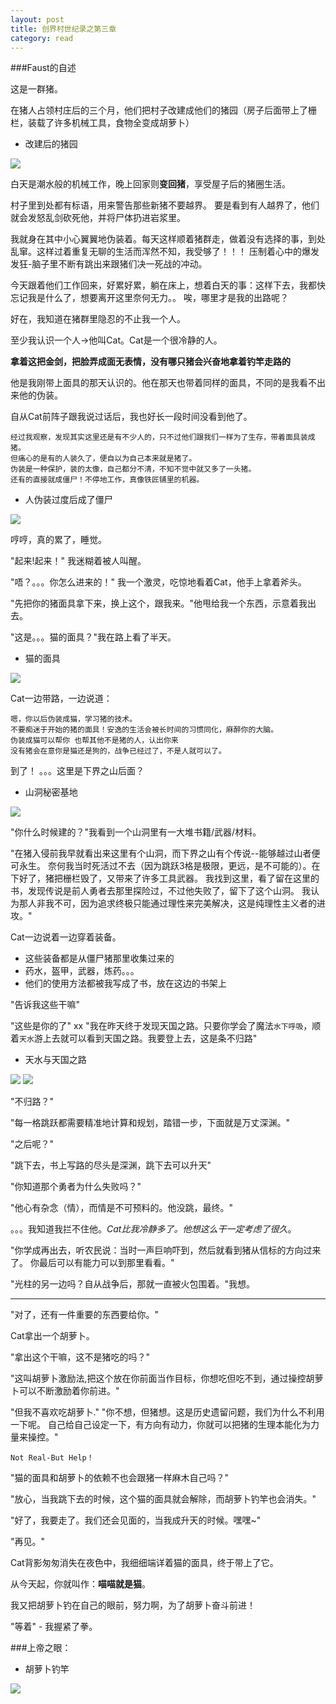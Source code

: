 ```yaml
---
layout: post
title: 创界村世纪录之第三章
category: read
---
```

###Faust的自述

这是一群猪。

在猪人占领村庄后的三个月，他们把村子改建成他们的猪园（房子后面带上了栅栏，装载了许多机械工具，食物全变成胡萝卜）

- 改建后的猪园

<img class="cover" src="/images/2014/10/2014-10-02_12.27.24.jpg" />

白天是潮水般的机械工作，晚上回家则**变回猪**，享受屋子后的猪圈生活。

村子里到处都有标语，用来警告那些新猪不要越界。
要是看到有人越界了，他们就会发怒乱剑砍死他，并将尸体扔进岩浆里。

我就身在其中小心翼翼地伪装着。每天这样顺着猪群走，做着没有选择的事，到处乱窜。这样过着重复无聊的生活而浑然不知，我受够了！！！
压制着心中的爆发发狂-脑子里不断有跳出来跟猪们决一死战的冲动。

今天跟着他们工作回来，好累好累，躺在床上，想着白天的事：这样下去，我都快忘记我是什么了，想要离开这里奈何无力。。 唉，哪里才是我的出路呢？

好在，我知道在猪群里隐忍的不止我一个人。

至少我认识一个人->他叫Cat。Cat是一个很冷静的人。

**拿着这把金剑，把脸弄成面无表情，没有哪只猪会兴奋地拿着钓竿走路的**

他是我刚带上面具的那天认识的。他在那天也带着同样的面具，不同的是我看不出来他的伪装。

自从Cat前阵子跟我说过话后，我也好长一段时间没看到他了。

```
经过我观察，发现其实这里还是有不少人的，只不过他们跟我们一样为了生存，带着面具装成猪。
但痛心的是有的人装久了，便自以为自己本来就是猪了。
伪装是一种保护，装的太像，自己都分不清，不知不觉中就又多了一头猪。
还有的直接就成僵尸！不停地工作，真像铁匠铺里的机器。
```
- 人伪装过度后成了僵尸

<img class="cover" src="/images/2014/10/Zombie_Villager.jpg" />

哼哼，真的累了，睡觉。

"起来!起来！" 我迷糊着被人叫醒。

"唔？。。。你怎么进来的！" 我一个激灵，吃惊地看着Cat，他手上拿着斧头。

"先把你的猪面具拿下来，换上这个，跟我来。"他甩给我一个东西，示意着我出去。

"这是。。。猫的面具？"我在路上看了半天。

- 猫的面具

<img class="cover" src="/images/2014/10/BlackCatFace.jpg" />

Cat一边带路，一边说道：

```
嗯，你以后伪装成猫，学习猪的技术。
不要痴迷于开始的猪的面具！安逸的生活会被长时间的习惯同化，麻醉你的大脑。
伪装成猫可以帮你 也帮其他不是猪的人，认出你来
没有猪会在意你是猫还是狗的，战争已经过了，不是人就可以了。
```

到了！ 。。。这里是下界之山后面？

- 山洞秘密基地

<img class="cover" src="/images/2014/10/2014-10-02_12.49.11.jpg" />

"你什么时候建的？"我看到一个山洞里有一大堆书籍/武器/材料。  

"在猪入侵前我早就看出来这里有个山洞，而下界之山有个传说--能够越过山者便可永生。
奈何我当时死活过不去（因为跳跃3格是极限，更远，是不可能的）。在下好了，猪把栅栏毁了，又带来了许多工具武器。
我找到这里，看了留在这里的书，发现传说是前人勇者去那里探险过，不过他失败了，留下了这个山洞。
我认为那人非我不可，因为追求终极只能通过理性来完美解决，这是纯理性主义者的进攻。"

Cat一边说着一边穿着装备。

- 这些装备都是从僵尸猪那里收集过来的
- 药水，盔甲，武器，炼药。。。
- 他们的使用方法都被我写成了书，放在这边的书架上

"告诉我这些干嘛"

"这些是你的了"
xx
"我在昨天终于发现天国之路。只要你学会了魔法`水下呼吸`，顺着`天水`游上去就可以看到天国之路。我要登上去，这是条不归路"

- 天水与天国之路

<img class="cover" src="/images/2014/10/2014-10-02_12.53.16.jpg" />

<img class="cover" src="/images/2014/10/2014-10-02_12.55.29.jpg" />

"不归路？"

"每一格跳跃都需要精准地计算和规划，踏错一步，下面就是万丈深渊。"

"之后呢？"

"跳下去，书上写路的尽头是深渊，跳下去可以升天"

"你知道那个勇者为什么失败吗？"

"他心有杂念（情），而情是不可预料的。他没跳，最终。"

。。。我知道我拦不住他。*Cat比我冷静多了。他想这么干一定考虑了很久*。

"你学成再出去，听农民说：当时一声巨响吓到，然后就看到猪从信标的方向过来了。
你最后可以有能力可以到那里看看。"

"光柱的另一边吗？自从战争后，那就一直被火包围着。"我想。

----

"对了，还有一件重要的东西要给你。"

Cat拿出一个胡萝卜。

"拿出这个干嘛，这不是猪吃的吗？"

"这叫胡萝卜激励法,把这个放在你前面当作目标，你想吃但吃不到，通过操控胡萝卜可以不断激励着你前进。"

"但我不喜欢吃胡萝卜."
"你不想，但猪想。这是历史遗留问题，我们为什么不利用一下呢。
自己给自己设定一下，有方向有动力，你就可以把猪的生理本能化为力量来操控。"

`Not Real-But Help！`

"猫的面具和胡萝卜的依赖不也会跟猪一样麻木自己吗？"

"放心，当我跳下去的时候，这个猫的面具就会解除，而胡萝卜钓竿也会消失。"

"好了，我要走了。我们还会见面的，当我成升天的时候。嘿嘿~"

"再见。"

Cat背影匆匆消失在夜色中，我细细端详着猫的面具，终于带上了它。

从今天起，你就叫作：**喵喵就是猫**。

我又把胡萝卜钓在自己的眼前，努力啊，为了胡萝卜奋斗前进！

"等着" - 我握紧了拳。

###上帝之眼：

- 胡萝卜钓竿

<img class="cover" src="/images/2014/10/Grid_Carrot_on_a_Stick.jpg" />

